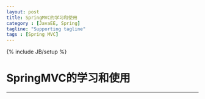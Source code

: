 ```yaml
---
layout: post
title: SpringMVC的学习和使用
category : [JavaEE, Spring]
tagline: "Supporting tagline"
tags : [Spring MVC]
---
```

{% include JB/setup %}
# SpringMVC的学习和使用
---